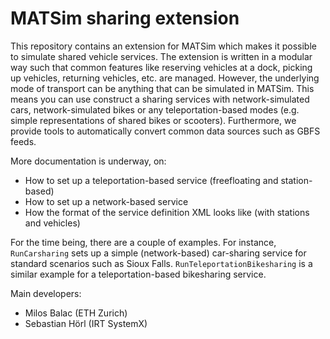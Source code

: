 # MATSim sharing extension

This repository contains an extension for MATSim which makes it possible to simulate shared vehicle services. The extension is written in a modular way such that common features like reserving vehicles at a dock, picking up vehicles, returning vehicles, etc. are managed. However, the underlying mode of transport can be anything that can be simulated in MATSim. This means you can use construct a sharing services with network-simulated cars, network-simulated bikes or any teleportation-based modes (e.g. simple representations of shared bikes or scooters). Furthermore, we provide tools to automatically convert common data sources such as GBFS feeds.

More documentation is underway, on:
- How to set up a teleportation-based service (freefloating and station-based)
- How to set up a network-based service
- How the format of the service definition XML looks like (with stations and vehicles)

For the time being, there are a couple of examples. For instance, `RunCarsharing` sets up a simple (network-based) car-sharing service for standard scenarios such as Sioux Falls. `RunTeleportationBikesharing` is a similar example for a teleportation-based bikesharing service.

Main developers:
- Milos Balac (ETH Zurich)
- Sebastian Hörl (IRT SystemX)
